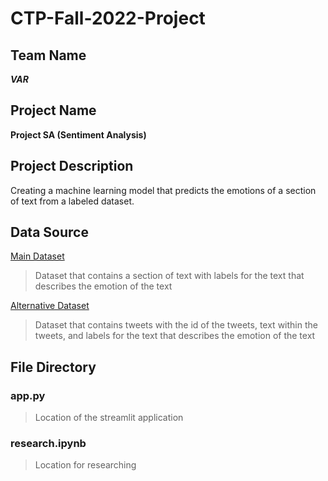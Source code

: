 # CTP-Fall-2022-Project

## Team Name

***VAR***

## Project Name

**Project SA (Sentiment Analysis)** 

## Project Description

Creating a machine learning model that predicts the emotions of a section of text from a labeled dataset.

## Data Source

[Main Dataset](https://www.kaggle.com/datasets/parulpandey/emotion-dataset)

> Dataset that contains a section of text with labels for the text that describes the emotion of the text

[Alternative Dataset](https://www.kaggle.com/datasets/pashupatigupta/emotion-detection-from-text?resource=download)

> Dataset that contains tweets with the id of the tweets, text within the tweets, and labels for the text that describes the emotion of the text

## File Directory

### app.py
> Location of the streamlit application

### research.ipynb
> Location for researching 